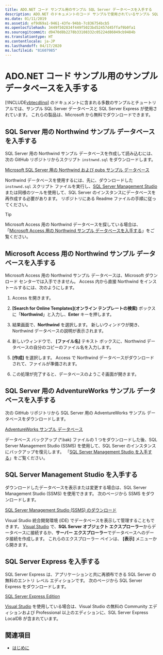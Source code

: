 ```yaml
---
title: ADO.NET コード サンプル用のサンプル SQL Server データベースを入手する
description: ADO.NET のドキュメントのコード サンプルで使用されているサンプル SQL Server データベースと、SQL Server および管理ツールをダウンロードします。
ms.date: 01/11/2019
ms.assetid: ef9d69a1-9461-43fe-94bb-7c836754bcb5
ms.openlocfilehash: 3449f502834f449f5023bd52457d45ffaf9b0fa1
ms.sourcegitcommit: d9470d8b2278b33108332c05224d86049cb9484b
ms.translationtype: HT
ms.contentlocale: ja-JP
ms.lasthandoff: 04/17/2020
ms.locfileid: "81607985"
---
```

# <a name="get-the-sample-databases-for-adonet-code-samples"></a>ADO.NET コード サンプル用のサンプル データベースを入手する

[!INCLUDE[vbtecdlinq](../../../../../../includes/vbtecdlinq-md.md)] のドキュメントに含まれる多数のサンプルとチュートリアルでは、サンプル SQL Server データベースと SQL Server Express が使用されています。 これらの製品は、Microsoft から無料でダウンロードできます。

## <a name="get-the-northwind-sample-database-for-sql-server"></a>SQL Server 用の Northwind サンプル データベースを入手する

SQL Server 用の Northwind サンプル データベースを作成して読み込むには、次の GitHub リポジトリからスクリプト `instnwnd.sql` をダウンロードします。

[Microsoft SQL Server 用の Northwind および pubs サンプル データベース](https://github.com/Microsoft/sql-server-samples/tree/master/samples/databases/northwind-pubs)

Northwind データベースを使用するには、先に、ダウンロードした `instnwnd.sql` スクリプト ファイルを実行し、[SQL Server Management Studio](#get_ssms) または同様のツールを使用して、SQL Server のインスタンスにデータベースを再作成する必要があります。 リポジトリにある Readme ファイルの手順に従ってください。

> [!TIP]
> Microsoft Access 用の Northwind データベースを探している場合は、「[Microsoft Access 用の Northwind サンプル データベースを入手する](#northwind_access)」をご覧ください。

## <a name="get-the-northwind-sample-database-for-microsoft-access"></a><a name="northwind_access"></a> Microsoft Access 用の Northwind サンプル データベースを入手する

Microsoft Access 用の Northwind サンプル データベースは、Microsoft ダウンロード センターでは入手できません。 Access 内から直接 Northwind をインストールするには、次のようにします。

1. Access を開きます。

1. **[Search for Online Templates]\(オンライン テンプレートの検索\)** ボックスに「**Northwind**」と入力し、**Enter** キーを押します。

1. 結果画面で、**Northwind** を選択します。 新しいウィンドウが開き、Northwind データベースの説明が表示されます。

1. 新しいウィンドウで、 **[ファイル名]** テキスト ボックスに、Northwind データベースの自分のコピーのファイル名を入力します。

1. **[作成]** を選択します。 Access で Northwind データベースがダウンロードされて、ファイルが準備されます。

1. この処理が完了すると、データベースのようこそ画面が開きます。

## <a name="get-the-adventureworks-sample-database-for-sql-server"></a>SQL Server 用の AdventureWorks サンプル データベースを入手する

次の GitHub リポジトリから SQL Server 用の AdventureWorks サンプル データベースをダウンロードします。

[AdventureWorks サンプル データベース](https://github.com/Microsoft/sql-server-samples/releases/tag/adventureworks)

データベース バックアップ (\*.bak) ファイルの 1 つをダウンロードした後、SQL Server Management Studio (SSMS) を使用して、SQL Server のインスタンスにバックアップを復元します。 「[SQL Server Management Studio を入手する](#get_ssms)」をご覧ください。

## <a name="get-sql-server-management-studio"></a><a name="get_ssms"></a> SQL Server Management Studio を入手する
ダウンロードしたデータベースを表示または変更する場合は、SQL Server Management Studio (SSMS) を使用できます。 次のページから SSMS をダウンロードします。

[SQL Server Management Studio (SSMS) のダウンロード](/sql/ssms/download-sql-server-management-studio-ssms)

Visual Studio 統合開発環境 (IDE) でデータベースを表示して管理することもできます。 [Visual Studio](https://www.visualstudio.com/downloads/?utm_medium=microsoft&utm_source=docs.microsoft.com&utm_campaign=button+cta&utm_content=download+vs2019) で、**SQL Server オブジェクト エクスプローラー**からデータベースに接続するか、**サーバー エクスプローラー**でデータベースへのデータ接続を作成します。 これらのエクスプローラー ペインは、 **[表示]** メニューから開きます。

## <a name="get-sql-server-express"></a><a name="get_sql"></a> SQL Server Express を入手する

SQL Server Express は、アプリケーションと共に再頒布できる SQL Server の無料のエントリ レベル エディションです。 次のページから SQL Server Express をダウンロードします。
  
[SQL Server Express Edition](https://www.microsoft.com/sql-server/sql-server-editions-express)

[Visual Studio](https://www.visualstudio.com/downloads/?utm_medium=microsoft&utm_source=docs.microsoft.com&utm_campaign=button+cta&utm_content=download+vs2019) を使用している場合は、Visual Studio の無料の Community エディションおよび Professional 以上のエディションに、SQL Server Express LocalDB が含まれています。  

## <a name="see-also"></a>関連項目

- [はじめに](getting-started.md)

